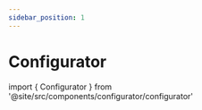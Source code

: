 ```yaml
---
sidebar_position: 1
---
```


# Configurator

import { Configurator } from '@site/src/components/configurator/configurator'

<Configurator/>
